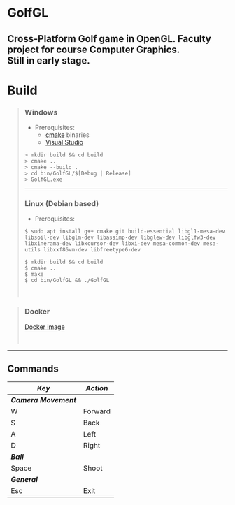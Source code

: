 # **GolfGL**
Cross-Platform Golf game in OpenGL. Faculty project for course Computer Graphics. <br>
Still in early stage.
------------------------------
# **Build**
> ### **Windows** 
> - Prerequisites: 
>     - [cmake](https://github.com/Kitware/CMake/releases/download/v3.20.0-rc2/cmake-3.20.0-rc2-windows-x86_64.msi)  binaries
>     - [Visual Studio](https://visualstudio.microsoft.com/downloads/#)
> ```
> > mkdir build && cd build  
> > cmake ..
> > cmake --build .
> > cd bin/GolfGL/$[Debug | Release]
> > GolfGL.exe
> ```
> ---
> ### **Linux (Debian based)**
> - Prerequisites:
> ```
> $ sudo apt install g++ cmake git build-essential libgl1-mesa-dev libsoil-dev libglm-dev libassimp-dev libglew-dev libglfw3-dev libxinerama-dev libxcursor-dev libxi-dev mesa-common-dev mesa-utils libxxf86vm-dev libfreetype6-dev
> ```
> ```
> $ mkdir build && cd build
> $ cmake ..
> $ make
> $ cd bin/GolfGL && ./GolfGL
> ```
> <br>

> ### **Docker**
> 
> [Docker image](https://hub.docker.com/repository/docker/djordjetane/golfgl)
> 
> <br>
---------------------------
## **Commands**

| ***Key*** | ***Action*** |
| ----------- | ----------- |
| ***Camera Movement*** |
| W | Forward |
| S | Back |
| A | Left |
| D | Right |
| ***Ball*** |
| Space | Shoot |
|  ***General***  |
| Esc | Exit |